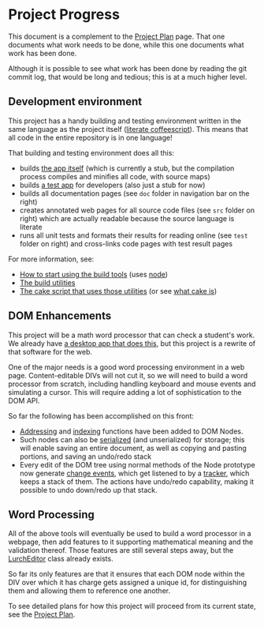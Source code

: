 
# Project Progress

This document is a complement to the [Project Plan](plan.md.html)
page.  That one documents what work needs to be done, while this
one documents what work has been done.

Although it is possible to see what work has been done by reading
the git commit log, that would be long and tedious; this is at a
much higher level.

## Development environment

This project has a handy building and testing environment written
in the same language as the project itself ([literate
coffeescript](http://coffeescript.org/#literate)).  This means that
all code in the entire repository is in one language!

That building and testing environment does all this:
 * builds [the app itself](../app/index.html)
   (which is currently a stub, but the compilation
   process compiles and minifies all code, with source maps)
 * builds [a test app](../testapp/index.html)
   for developers (also just a stub for now)
 * builds all documentation pages
   (see `doc` folder in navigation bar on the right)
 * creates annotated web pages for all source code files
   (see `src` folder on right)
   which are actually readable because the source language is
   literate
 * runs all unit tests and formats their results for reading online
   (see `test` folder on right)
   and cross-links code pages with test result pages

For more information, see:
 * [How to start using the build tools](
   index.md.html#getting-started) (uses [node](nodejs.org))
 * [The build utilities](buildutils.litcoffee.html)
 * [The cake script that uses those utilities](cake.litcoffee.html)
   (or see [what cake is](http://coffeescript.org/#cake))

## DOM Enhancements

This project will be a math word processor that can check a
student's work.  We already have [a desktop app that does this](
lurchmath.org), but this project is a rewrite of that software for
the web.

One of the major needs is a good word processing environment in a
web page.  Content-editable DIVs will not cut it, so we will need
to build a word processor from scratch, including handling keyboard
and mouse events and simulating a cursor.  This will require adding
a lot of sophistication to the DOM API.

So far the following has been accomplished on this front:
 * [Addressing](domutils.litcoffee.html#address) and
   [indexing](domutils.litcoffee.html#index) functions have been
   added to DOM Nodes.
 * Such nodes can also be [serialized](
   domutils.litcoffee.html#serialization) (and unserialized) for
   storage; this will enable saving an entire document, as well as
   copying and pasting portions, and saving an undo/redo stack
 * Every edit of the DOM tree using normal methods of the Node
   prototype now generate [change events](
   domeditaction.litcoffee.html), which get listened to
   by a [tracker](domedittracker.litcoffee.html), which keeps a
   stack of them.  The actions have undo/redo capability, making it
   possible to undo down/redo up that stack.

## Word Processing

All of the above tools will eventually be used to build a word
processor in a webpage, then add features to it supporting
mathematical meaning and the validation thereof.  Those features
are still several steps away, but the [LurchEditor](
lurcheditor.litcoffee.html) class already exists.

So far its only features are that it ensures that each DOM node
within the DIV over which it has charge gets assigned a unique id,
for distinguishing them and allowing them to reference one another.

To see detailed plans for how this project will proceed from its
current state, see the [Project Plan](plan.md.html).

